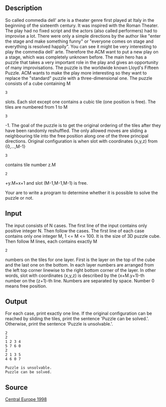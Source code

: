 <h2>Description</h2><p>So called commedia dell' arte is a theater genre first played at Italy in the beginning of the sixteenth century. It was inspired with the Roman Theater. The play had no fixed script and the actors (also called performers) had to improvise a lot. There were only a simple directions by the author like "enter the stage and make something funny" or "everyone comes on stage and everything is resolved happily". You can see it might be very interesting to play the commedia dell' arte. Therefore the ACM want to put a new play on a stage, which was completely unknown before. The main hero has a puzzle that takes a very important role in the play and gives an opportunity of many improvisations. The puzzle is the worldwide known Lloyd's Fifteen Puzzle. ACM wants to make the play more interesting so they want to replace the "standard" puzzle with a three-dimensional one. The puzzle consists of a cube containing M</p><sup>3</sup><p> slots. Each slot except one contains a cubic tile (one position is free). The tiles are numbered from 1 to M</p><sup>3</sup><p>-1. The goal of the puzzle is to get the original ordering of the tiles after they have been randomly reshuffled. The only allowed moves are sliding a neighbouring tile into the free position along one of the three principal directions. Original configuration is when slot with coordinates (x,y,z) from {0,...,M-1}</p><sup>3</sup><p> contains tile number z.M</p><sup>2</sup><p>+y.M+x+1 and slot (M-1,M-1,M-1) is free. 
</p>
Your are to write a program to determine whether it is possible to solve the puzzle or not. <h2>Input</h2><p>The input consists of N cases. The first line of the input contains only positive integer N. Then follow the cases. The first line of each case contains only one integer M, 1 &lt;= M &lt;= 100. It is the size of 3D puzzle cube. Then follow M lines, each contains exactly M</p><sup>2</sup><p> numbers on the tiles for one layer. First is the layer on the top of the cube and the last one on the bottom. In each layer numbers are arranged from the left top corner linewise to the right bottom corner of the layer. In other words, slot with coordinates (x,y,z) is described by the (x+M.y+1)-th number on the (z+1)-th line. Numbers are separated by space. Number 0 means free position. </p><h2>Output</h2><p>For each case, print exactly one line. If the original configuration can be reached by sliding the tiles, print the sentence 'Puzzle can be solved.'. Otherwise, print the sentence 'Puzzle is unsolvable.'. </p><pre><code class="language-input1">2
2
1 2 3 4
5 7 6 0
2
2 1 3 5
4 6 0 7</code></pre><pre><code class="language-output1">Puzzle is unsolvable.
Puzzle can be solved.</code></pre><h2>Source</h2><a href="searchproblem?field=source&amp;key=Central+Europe+1998">Central Europe 1998</a>